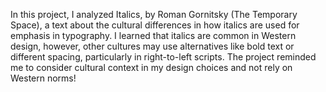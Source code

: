In this project, I analyzed Italics, by Roman Gornitsky (The Temporary Space), a text about the cultural differences in how italics are used for emphasis in typography. I learned that  italics are common in Western design, however, other cultures may use alternatives like bold text or different spacing, particularly in right-to-left scripts. The project reminded me to consider cultural context in my design choices and not rely on Western norms!